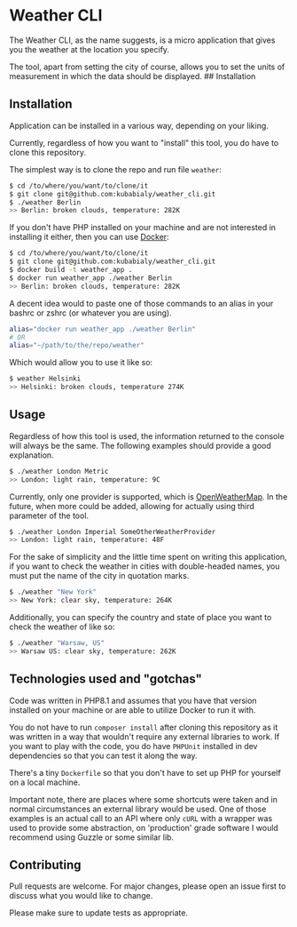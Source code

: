 # Weather CLI

The Weather CLI, as the name suggests, is a micro application that gives you the weather at the location you specify.

The tool, apart from setting the city of course, allows you to set the units of measurement in which the data should be displayed. ## Installation

## Installation

Application can be installed in a various way, depending on your liking.

Currently, regardless of how you want to "install" this tool, you do have to clone this repository.

The simplest way is to clone the repo and run file `weather`:
```bash
$ cd /to/where/you/want/to/clone/it
$ git clone git@github.com:kubabialy/weather_cli.git
$ ./weather Berlin
>> Berlin: broken clouds, temperature: 282K
```

If you don't have PHP installed on your machine and are not interested in installing it either, then you can use [Docker](https://docker.com):
```bash
$ cd /to/where/you/want/to/clone/it
$ git clone git@github.com:kubabialy/weather_cli.git
$ docker build -t weather_app .
$ docker run weather_app ./weather Berlin
>> Berlin: broken clouds, temperature: 282K
```

A decent idea would to paste one of those commands to an alias in your bashrc or zshrc (or whatever you are using).
```bash
alias="docker run weather_app ./weather Berlin"
# OR
alias="~/path/to/the/repo/weather"
```

Which would allow you to use it like so:
```bash
$ weather Helsinki
>> Helsinki: broken clouds, temperature 274K
```

## Usage

Regardless of how this tool is used, the information returned to the console will always be the same. The following examples should provide a good explanation.

```bash
$ ./weather London Metric
>> London: light rain, temperature: 9C
```

Currently, only one provider is supported, which is [OpenWeatherMap](https://openweathermap.org).
In the future, when more could be added, allowing for actually using third parameter of the tool.
```bash
$ ./weather London Imperial SomeOtherWeatherProvider
>> London: light rain, temperature: 48F
```

For the sake of simplicity and the little time spent on writing this application, 
if you want to check the weather in cities with double-headed names, you must put the name of the city in quotation marks.

```bash
$ ./weather "New York"
>> New York: clear sky, temperature: 264K
```

Additionally, you can specify the country and state of place you want to check the weather of like so:
```bash
$ ./weather "Warsaw, US"
>> Warsaw US: clear sky, temperature: 262K
```

## Technologies used and "gotchas"

Code was written in PHP8.1 and assumes that you have that version installed on your machine or are able to utilize Docker to run it with.

You do not have to run `composer install` after cloning this repository as it was written in a way that wouldn't require any external libraries to work.
If you want to play with the code, you do have `PHPUnit` installed in dev dependencies so that you can test it along the way.

There's a tiny `Dockerfile` so that you don't have to set up PHP for yourself on a local machine.

Important note, there are places where some shortcuts were taken and in normal circumstances an external library would be used.
One of those examples is an actual call to an API where only `cURL` with a wrapper was used to provide some abstraction, on 'production' grade software I would recommend using Guzzle or some similar lib.

## Contributing
Pull requests are welcome. For major changes, please open an issue first to discuss what you would like to change.

Please make sure to update tests as appropriate.

